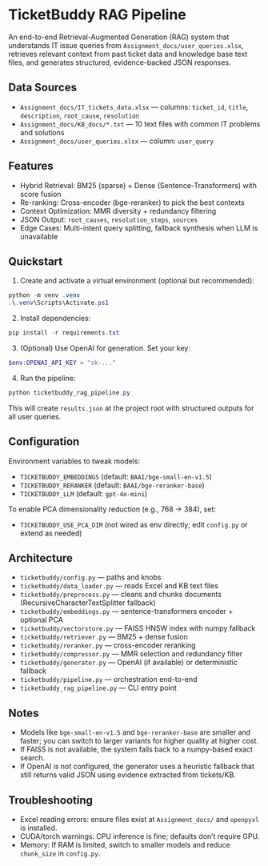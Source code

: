 # TicketBuddy RAG Pipeline

An end-to-end Retrieval-Augmented Generation (RAG) system that understands IT issue queries from `Assignment_docs/user_queries.xlsx`, retrieves relevant context from past ticket data and knowledge base text files, and generates structured, evidence-backed JSON responses.

## Data Sources
- `Assignment_docs/IT_tickets_data.xlsx` — columns: `ticket_id`, `title`, `description`, `root_cause`, `resolution`
- `Assignment_docs/KB_docs/*.txt` — 10 text files with common IT problems and solutions
- `Assignment_docs/user_queries.xlsx` — column: `user_query`

## Features
- Hybrid Retrieval: BM25 (sparse) + Dense (Sentence-Transformers) with score fusion
- Re-ranking: Cross-encoder (bge-reranker) to pick the best contexts
- Context Optimization: MMR diversity + redundancy filtering
- JSON Output: `root_causes`, `resolution_steps`, `sources`
- Edge Cases: Multi-intent query splitting, fallback synthesis when LLM is unavailable

## Quickstart

1) Create and activate a virtual environment (optional but recommended):

```powershell
python -m venv .venv
.\.venv\Scripts\Activate.ps1
```

2) Install dependencies:

```powershell
pip install -r requirements.txt
```

3) (Optional) Use OpenAI for generation. Set your key:

```powershell
$env:OPENAI_API_KEY = "sk-..."
```

4) Run the pipeline:

```powershell
python ticketbuddy_rag_pipeline.py
```

This will create `results.json` at the project root with structured outputs for all user queries.

## Configuration
Environment variables to tweak models:
- `TICKETBUDDY_EMBEDDINGS` (default: `BAAI/bge-small-en-v1.5`)
- `TICKETBUDDY_RERANKER` (default: `BAAI/bge-reranker-base`)
- `TICKETBUDDY_LLM` (default: `gpt-4o-mini`)

To enable PCA dimensionality reduction (e.g., 768 -> 384), set:
- `TICKETBUDDY_USE_PCA_DIM` (not wired as env directly; edit `config.py` or extend as needed)

## Architecture
- `ticketbuddy/config.py` — paths and knobs
- `ticketbuddy/data_loader.py` — reads Excel and KB text files
- `ticketbuddy/preprocess.py` — cleans and chunks documents (RecursiveCharacterTextSplitter fallback)
- `ticketbuddy/embeddings.py` — sentence-transformers encoder + optional PCA
- `ticketbuddy/vectorstore.py` — FAISS HNSW index with numpy fallback
- `ticketbuddy/retriever.py` — BM25 + dense fusion
- `ticketbuddy/reranker.py` — cross-encoder reranking
- `ticketbuddy/compressor.py` — MMR selection and redundancy filter
- `ticketbuddy/generator.py` — OpenAI (if available) or deterministic fallback
- `ticketbuddy/pipeline.py` — orchestration end-to-end
- `ticketbuddy_rag_pipeline.py` — CLI entry point

## Notes
- Models like `bge-small-en-v1.5` and `bge-reranker-base` are smaller and faster; you can switch to larger variants for higher quality at higher cost.
- If FAISS is not available, the system falls back to a numpy-based exact search.
- If OpenAI is not configured, the generator uses a heuristic fallback that still returns valid JSON using evidence extracted from tickets/KB.

## Troubleshooting
- Excel reading errors: ensure files exist at `Assignment_docs/` and `openpyxl` is installed.
- CUDA/torch warnings: CPU inference is fine; defaults don’t require GPU.
- Memory: If RAM is limited, switch to smaller models and reduce `chunk_size` in `config.py`.
